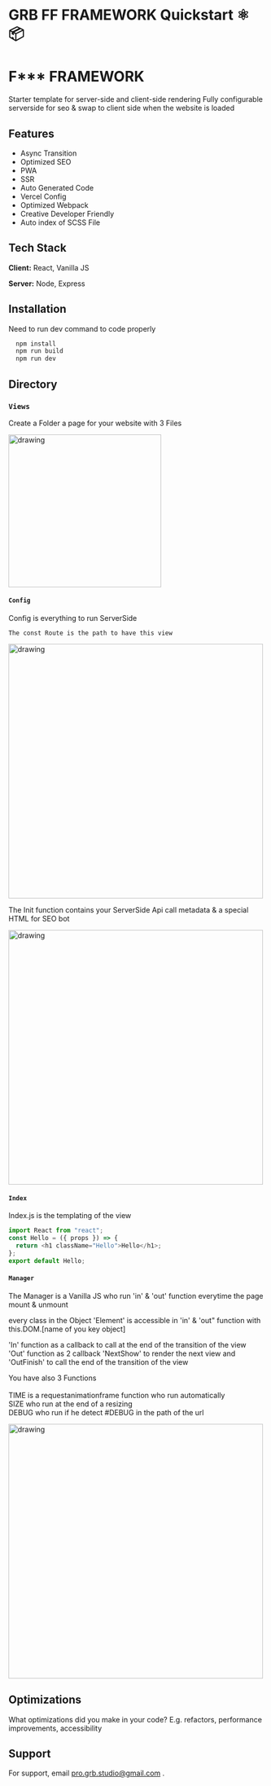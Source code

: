 # GRB FF FRAMEWORK Quickstart ⚛️ 📦
> 



# F*** FRAMEWORK

Starter template for server-side and client-side rendering 
Fully configurable serverside for seo & swap to client side when the website is loaded

## Features

- Async Transition
- Optimized SEO
- PWA
- SSR
- Auto Generated Code 
- Vercel Config
- Optimized Webpack
- Creative Developer Friendly
- Auto index of SCSS File


## Tech Stack

**Client:** React, Vanilla JS

**Server:** Node, Express


## Installation

Need to run dev command to code properly

```bash
  npm install 
  npm run build
  npm run dev
```
## Directory 

### `Views` 
 Create a Folder a page for your website with 3 Files

<img src="https://drive.google.com/uc?export=view&id=1d6OTLrtww-ufxUC6RmcFYY6tRtvspvSF" alt="drawing" width="300"/>

#### `Config`
Config is everything to run ServerSide 

`The const Route is the path to have this view`

<img src="https://drive.google.com/uc?export=view&id=1mcgY5O7KH8ZNPmy0C7bWgWNFBqlb2GFV" alt="drawing" width="500"/>

The Init function contains your ServerSide Api call metadata & a special HTML for SEO bot

<img src="https://drive.google.com/uc?export=view&id=143AFuKkElC051N0KmEMicUtbJWqfR7QA" alt="drawing" width="500"/>


#### `Index`
Index.js is the templating of the view

```javascript
import React from "react";
const Hello = ({ props }) => {
  return <h1 className="Hello">Hello</h1>;
};
export default Hello;
```

#### `Manager`
The Manager is a Vanilla JS who run 'in' & 'out' function everytime the page mount & unmount

every class in the Object 'Element' is accessible in 'in' & 'out" function with this.DOM.[name of you key object]

'In' function as a callback to call at the end of the transition of the view <br>
'Out' function as 2 callback 'NextShow' to render the next view and 'OutFinish' to call the end of the transition of the view

You have also 3 Functions <br><br>
TIME is a requestanimationframe function who run automatically <br>
SIZE who run at the end of a resizing <br>
DEBUG who run if he detect #DEBUG in the path of the url

<img src="https://drive.google.com/uc?export=view&id=103a9DM7N0VPhYwpeJAJ6mIWROkNnB3NL" alt="drawing" width="500"/>




## Optimizations

What optimizations did you make in your code? E.g. refactors, performance improvements, accessibility




## Support

For support, email pro.grb.studio@gmail.com .

